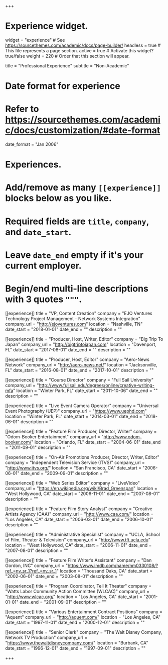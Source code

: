 +++
# Experience widget.
widget = "experience"  # See https://sourcethemes.com/academic/docs/page-builder/
headless = true  # This file represents a page section.
active = true  # Activate this widget? true/false
weight = 220  # Order that this section will appear.

title = "Professional Experience"
subtitle = "Non-Academic"

# Date format for experience
#   Refer to https://sourcethemes.com/academic/docs/customization/#date-format
date_format = "Jan 2006"

# Experiences.
#   Add/remove as many `[[experience]]` blocks below as you like.
#   Required fields are `title`, `company`, and `date_start`.
#   Leave `date_end` empty if it's your current employer.
#   Begin/end multi-line descriptions with 3 quotes `"""`.
[[experience]]
  title = "VP, Content Creation"
  company = "EJO Ventures Technology Project Management - Network Systems Integration"
  company_url = "http://ejoventures.com"
  location = "Nashville, TN"
  date_start = "2018-01-01"
  date_end = ""
  description = ""

[[experience]]
  title = "Producer, Host, Writer, Editor"
  company = "Big Trip To Japan"
  company_url = "http://bigtriptojapan.com"
  location = "Davenport, FL"
  date_start = "2017-08-01"
  date_end = ""
  description = ""

[[experience]]
  title = "Producer, Host, Editor"
  company = "Aero-News Network"
  company_url = "http://aero-news.net/"
  location = "Jacksonville, FL"
  date_start = "2016-08-01"
  date_end = "2017-10-01"
  description = ""

[[experience]]
  title = "Course Director"
  company = "Full Sail University"
  company_url = "http://www.fullsail.edu/degrees/online/creative-writing-mfa"
  location = "Winter Park, FL"
  date_start = "2011-10-06"
  date_end = ""
  description = ""

[[experience]]
  title = "Live Event Camera Operator"
  company = "Universal Event Photography (UEP)"
  company_url = "https://www.uephd.com"
  location = "Winter Park, FL"
  date_start = "2014-03-01"
  date_end = "2018-06-01"
  description = ""

[[experience]]
  title = "Feature Film Producer, Director, Writer"
  company = "Odom-Booker Entertainment"
  company_url = "http://www.odom-booker.com/"
  location = "Orlando, FL"
  date_start = "2004-06-01"
  date_end = "2011-09-01"
  description = ""

[[experience]]
  title = "On-Air Promotions Producer, Director, Writer, Editor"
  company = "Independent Television Service (ITVS)"
  company_url = "http://www.itvs.org/"
  location = "San Francisco, CA"
  date_start = "2006-06-01"
  date_end = "2009-09-01"
  description = ""

[[experience]]
  title = "Web Series Editor"
  company = "LiveVideo"
  company_url = "https://en.wikipedia.org/wiki/Brad_Greenspan"
  location = "West Hollywood, CA"
  date_start = "2006-11-01"
  date_end = "2007-08-01"
  description = ""

[[experience]]
  title = "Feature Film Story Analyst"
  company = "Creative Artists Agency (CAA)"
  company_url = "http://www.caa.com/"
  location = "Los Angeles, CA"
  date_start = "2006-03-01"
  date_end = "2006-10-01"
  description = ""

[[experience]]
  title = "Administrative Specialist"
  company = "UCLA, School of Film, Theater & Television"
  company_url = "http://www.tft.ucla.edu"
  location = "West Hollywood, CA"
  date_start = "2006-11-01"
  date_end = "2007-08-01"
  description = ""

[[experience]]
  title = "Feature Film Writer’s Assistant"
  company = "Dan Gordon, INC"
  company_url = "https://www.imdb.com/name/nm0330108/?ref_=nv_sr_1?ref_=nv_sr_1"
  location = "Thousand Oaks, CA"
  date_start = "2002-06-01"
  date_end = "2003-08-01"
  description = ""

[[experience]]
  title = "Program Coordinator, Tell It Theater"
  company = "Watts Labor Community Action Committee (WLCAC)"
  company_url = "http://www.wlcac.org/"
  location = "Los Angeles, CA"
  date_start = "2001-01-01"
  date_end = "2001-09-01"
  description = ""

[[experience]]
  title = "Various Entertainment Contract Positions"
  company = "Aquent"
  company_url = "http://aquent.com/"
  location = "Los Angeles, CA"
  date_start = "1997-11-01"
  date_end = "2000-12-01"
  description = ""

[[experience]]
  title = "Senior Clerk"
  company = "The Walt Disney Company, Network TV Production"
  company_url = "https://www.thewaltdisneycompany.com/"
  location = "Burbank, CA"
  date_start = "1996-12-01"
  date_end = "1997-09-01"
  description = ""

+++
